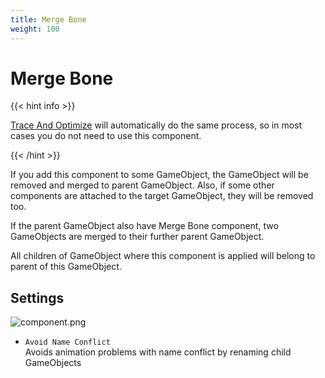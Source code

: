 ```yaml
---
title: Merge Bone
weight: 100
---
```


# Merge Bone

{{< hint info >}}

[Trace And Optimize](../trace-and-optimize) will automatically do the same process, so in most cases you do not need to use this component.

{{< /hint >}}

If you add this component to some GameObject, the GameObject will be removed and merged to parent GameObject.
Also, if some other components are attached to the target GameObject, they will be removed too.

If the parent GameObject also have Merge Bone component, two GameObjects are merged to their further parent GameObject.

All children of GameObject where this component is applied will belong to parent of this GameObject.

## Settings

![component.png](component.png)

- `Avoid Name Conflict`\
  Avoids animation problems with name conflict by renaming child GameObjects
